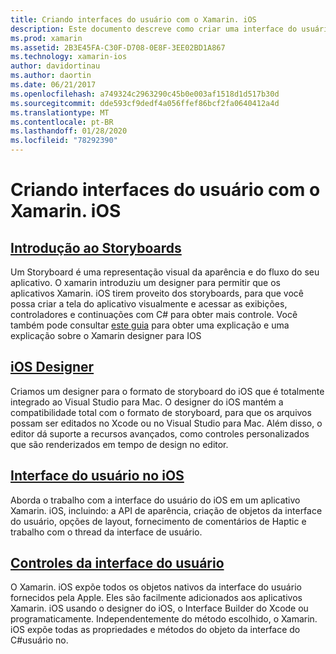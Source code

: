 ```yaml
---
title: Criando interfaces do usuário com o Xamarin. iOS
description: Este documento descreve como criar uma interface do usuário em um aplicativo Xamarin. iOS. Ele fornece links para guias sobre o designer do iOS, storyboards, conceitos gerais da interface do iOS e controles de interface do usuário do iOS.
ms.prod: xamarin
ms.assetid: 2B3E45FA-C30F-D708-0E8F-3EE02BD1A867
ms.technology: xamarin-ios
author: davidortinau
ms.author: daortin
ms.date: 06/21/2017
ms.openlocfilehash: a749324c2963290c45b0e003af1518d1d517b30d
ms.sourcegitcommit: dde593cf9dedf4a056ffef86bcf2fa0640412a4d
ms.translationtype: MT
ms.contentlocale: pt-BR
ms.lasthandoff: 01/28/2020
ms.locfileid: "78292390"
---
```

# <a name="building-user-interfaces-with-xamarinios"></a>Criando interfaces do usuário com o Xamarin. iOS

## <a name="introduction-to-storyboards"></a>[Introdução ao Storyboards](~/ios/user-interface/storyboards/index.md)

Um Storyboard é uma representação visual da aparência e do fluxo do seu aplicativo. O xamarin introduziu um designer para permitir que os aplicativos Xamarin. iOS tirem proveito dos storyboards, para que você possa criar a tela do aplicativo visualmente e acessar as exibições, controladores e continuações com C# para obter mais controle. Você também pode consultar [este guia](~/ios/user-interface/designer/introduction.md) para obter uma explicação e uma explicação sobre o Xamarin designer para IOS

## <a name="ios-designer"></a>[iOS Designer](~/ios/user-interface/designer/index.md)

Criamos um designer para o formato de storyboard do iOS que é totalmente integrado ao Visual Studio para Mac. O designer do iOS mantém a compatibilidade total com o formato de storyboard, para que os arquivos possam ser editados no Xcode ou no Visual Studio para Mac. Além disso, o editor dá suporte a recursos avançados, como controles personalizados que são renderizados em tempo de design no editor.

## <a name="user-interface-in-ios"></a>[Interface do usuário no iOS](~/ios/user-interface/ios-ui/index.md)

Aborda o trabalho com a interface do usuário do iOS em um aplicativo Xamarin. iOS, incluindo: a API de aparência, criação de objetos da interface do usuário, opções de layout, fornecimento de comentários de Haptic e trabalho com o thread da interface de usuário.

## <a name="user-interface-controls"></a>[Controles da interface do usuário](~/ios/user-interface/controls/index.md)

O Xamarin. iOS expõe todos os objetos nativos da interface do usuário fornecidos pela Apple. Eles são facilmente adicionados aos aplicativos Xamarin. iOS usando o designer do iOS, o Interface Builder do Xcode ou programaticamente. Independentemente do método escolhido, o Xamarin. iOS expõe todas as propriedades e métodos do objeto da interface do C#usuário no.
